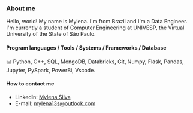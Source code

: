 ### About me

Hello, world! My name is Mylena. I'm from Brazil and I'm a Data Engineer. I'm currently a student of Computer Engineering at UNIVESP, the Virtual University of the State of São Paulo.

#### Program languages / Tools / Systems / Frameworks / Database 
📊 Python, C++, SQL, MongoDB, Databricks, Git, Numpy, Flask, Pandas, Jupyter, PySpark, PowerBi, Vscode.

#### How to contact me
* LinkedIn: [Mylena Silva](https://www.linkedin.com/in/mylena13s/)
* E-mail: mylena13s@outlook.com
  
